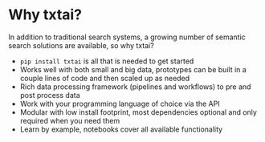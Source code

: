 # Why txtai?

In addition to traditional search systems, a growing number of semantic search solutions are available, so why txtai?

- `pip install txtai` is all that is needed to get started
- Works well with both small and big data, prototypes can be built in a couple lines of code and then scaled up as needed
- Rich data processing framework (pipelines and workflows) to pre and post process data
- Work with your programming language of choice via the API
- Modular with low install footprint, most dependencies optional and only required when you need them
- Learn by example, notebooks cover all available functionality
